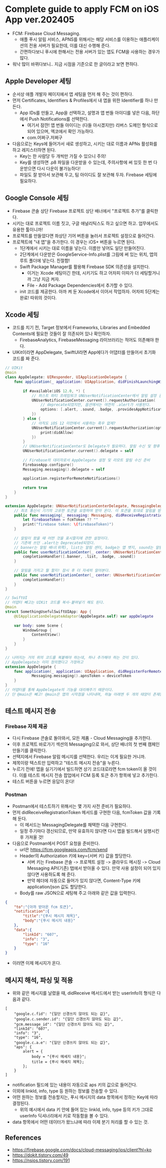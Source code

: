 # Complete guide to apply FCM on iOS App ver.202405
- FCM: Firebase Cloud Messaging.
    - 애플 푸시 알림 서비스, APNS를 위해서는 해당 서비스를 이용하는 애플리케이션의 전용 서버가 필요한데, 이를 대신 수행해 준다.
    - 간편하다보니 푸시에 한해서는 전용 서버가 있는 앱도 FCM을 사용하는 경우가 많다.
- 워낙 많이 바뀌다보니.. 지금 시점을 기준으로 한 글이라고 보면 편하다.

## Apple Developer 세팅
- 순서상 애플 개발자 페이지에서 앱 세팅을 먼저 해 주는 것이 편하다.
- 먼저 Certificates, Identifiers & Profiles에서 내 앱을 위한 Identifier를 하나 만든다.
    - App IDs를 만들고, App을 선택하고, 설명과 앱 번들 아이디를 넣은 다음, 하단에서 Push Notifications를 선택한다.
        - 여기서 잠깐! 앱 번들 아이디는 (다들 아시겠지만) 리버스 도메인 형식으로 되어 있으며, 엑코에서 확인 가능하다.
        - com.어쩌구.저쩌구
- 다음으로는 Keys에 들어가서 새로 생성하고, 시키는 대로 이름과 APNs 활성화를 하고 레지스터하면 된다.
    - Key는 한 사람당 두 개씩만 가질 수 있으니 주의!
    - Key를 생성하면 .p8 파일을 다운받을 수 있는데, 주의사항에 써 있듯 한 번 다운받으면 다시 다운이 불가능하다!
    - 파일도 잘 받아서 보관해 두고, 팀 아이디도 잘 보관해 두자. Firebase 세팅에 필요하다.

## Google Console 세팅
- Firebase 콘솔 상단 Firebase 프로젝트 상단 배너에서 "프로젝트 추가"를 클릭한다.
- 시키는 대로 프로젝트 이름 짓고, 구글 애널리틱스도 하고 싶으면 하고. 업무에서도 유용한 툴이니까!
- 프로젝트를 만들었다면 좌상단 기어 버튼을 눌러서 프로젝트 설정으로 들어간다.
- 프로젝트에 "내 앱"을 추가한다. 이 경우는 iOS+ 버튼을 누르면 된다.
    - 1단계에서 시키는 대로 이름을 넣는다. 이름만 넣어도 일단 만들어진다.
    - 2단계에서 다운받은 GoogleService-Info.plist를 그림에 써 있는 위치, 앱의 루트 폴더에 넣는다. 친절함!
    - Swift Package Manager를 활용해 Firebase SDK 의존성을 설치한다.
        - 이거는 Xcode 세팅이긴 한데, 시키기도 하고 어차피 이따가 더 세팅할거니까 그냥 지금 켜자.
        - File - Add Package Dependencies에서 추가할 수 있다.
    - init 코드를 제공한다. 아까 켜 둔 Xcode에서 이어서 작업하자. 어차피 5단계는 완료! 따위의 것이다.

## Xcode 세팅
- 코드를 치기 전, Target 정보에서 Frameworks, Libraries and Embedded Contents에 필요한 것들이 잘 의존되어 있나 확인하자.
    - FirebaseAnalytics, FirebaseMessaging 라이브러리는 적어도 의존해야 한다.
- UIKit이라면 AppDelegate, SwiftUI라면 App에다가 어댑터를 만들어서 초기화 코드를 짜 준다.
``` swift
// UIKit
@main
class AppDelegate: UIResponder, UIApplicationDelegate {
    func application(_ application: UIApplication, didFinishLaunchingWithOptions launchOptions: [UIApplication.LaunchOptionsKey: Any]?) -> Bool {
        
        if #available(iOS 12.0, *) {
            // 퍼스트 파티 프레임워크 UNUserNotificationCenter에서 알림 설정 권한을 요청해 받아 온다.
            UNUserNotificationCenter.current().requestAuthorization(
                // deprecate되었지만, 옵션에서는 여전히 .alert가 사용된다.
                options: [.alert, .sound, .badge, .providesAppNotificationSettings], completionHandler: { didAllow,Error in
            })
        } else {
            // 아직도 iOS 12 미만에서 사용하는 흑우 없제?
            UNUserNotificationCenter.current().requestAuthorization(options: [.alert, .sound, .badge], completionHandler: {didAllow,Error in
                print(didAllow)
            })
        }
        // UNUserNotificationCenter도 Delegate가 필요하다. 알림 수신 및 향후 액션을 지원하려면.
        UNUserNotificationCenter.current().delegate = self
        
        // Firebase의 대리자로서 AppDelegate 설정 및 리모트 알림 수신 준비
        FirebaseApp.configure()
        Messaging.messaging().delegate = self
        
        application.registerForRemoteNotifications()
        
        return true
    }
}

extension AppDelegate: UNUserNotificationCenterDelegate, MessagingDelegate {
    // 최초 통신시 기기의 고유한 토큰을 요청하여 받아 온다. 이 토큰을 토대로 알림을 받는다.
    public func messaging(_ messaging: Messaging, didReceiveRegistrationToken fcmToken: String?) {
        let firebaseToken = fcmToken ?? ""
        print("firebase token: \(firebaseToken)")
    }
    
    // 알림이 왔을 때 어떤 것을 표시할지에 관한 설정이다.
    // 기존에 쓰던 .alert는 Deprecated되었다.
    // banner는 알림 배너(위쪽), list는 알림 센터, badge는 앱 뱃지, sound는 알림음을 표시할 것임을 각각 나타낸다.
    public func userNotificationCenter(_ center: UNUserNotificationCenter, willPresent notification: UNNotification, withCompletionHandler completionHandler: @escaping (UNNotificationPresentationOptions) -> Void) {
        completionHandler([.banner, .list, .badge, .sound])
    }
    
    // 알림을 가지고 뭘 할지! 잠시 후 더 자세히 알아본다.
    public func userNotificationCenter(_ center: UNUserNotificationCenter, didReceive response: UNNotificationResponse, withCompletionHandler completionHandler: @escaping () -> Void) {
        completionHandler()
    }
}
```

``` swift
// SwiftUI
// 어댑터 빼고는 UIKit 코드를 복사-붙여넣기 해도 된다.
@main
struct SomethingUsefulSwiftUIApp: App {
    @UIApplicationDelegateAdaptor(AppDelegate.self) var appDelegate
    
    var body: some Scene {
        WindowGroup {
            ContentView()
        }
    }
}

// 나머지는 거의 위의 코드를 복붙해야 하는데, 하나 추가해야 하는 것이 있다.
// AppDelegate는 이미 정의했다고 가정하고
extension AppDelegate {
    func application(_ application: UIApplication, didRegisterForRemoteNotificationsWithDeviceToken deviceToken: Data) {
            Messaging.messaging().apnsToken = deviceToken
    }
}
// 어댑터를 통해 AppDelegate의 기능을 대리해주기 때문이다.
// 단 @main은 빼고! @main은 앱의 시작점을 나타내며, 하늘 아래엔 두 개의 태양이 존재할 수 없다.
```

## 테스트 메시지 전송

### Firebase 자체 제공
- 다시 Firebase 콘솔로 돌아와서, 모든 제품 - Cloud Messaging을 추가한다.
- 이후 프로젝트 바로가기 섹션의 Messaging으로 와서, 상단 배너의 첫 번째 캠페인 만들기를 클릭한다.
- 선택지에서 Firebase 알림 메시지를 선택한다. 우리는 이게 필요한 거니까.
- 제목이랑 텍스트만 입력하고 "테스트 메시지 전송"을 누른다.
- 누르기 전에! 앱을 실기기에서 빌드하면 상기 코드대로라면 fcm token이 올 것이다. 이를 테스트 메시지 전송 팝업에서 FCM 등록 토큰 추가 항목에 넣고 추가한다.
- 테스트 버튼을 누르면 응답이 온다!

### Postman
- Postman에서 테스트하기 위해서는 몇 가지 사전 준비가 필요하다.
- 먼저 didReceiveRegistrationToken 메서드를 구현한 다음, fcmToken 값을 기록해 둔다.
    - 이 메서드는 MessagingDelegate를 채택한 다음 구현한다.
    - 일정 주기마다 갱신되므로, 만약 유효하지 않다면 다시 앱을 빌드해서 실행시킨 후 가져올 것!
- 다음으로 Postman에서 POST 요청을 준비한다.
    - url은 https://fcm.googleapis.com/fcm/send
    - Header의 Authorization 키에 key={서버 키} 값을 할당한다.
        - 서버 키는 Firebase 콘솔 -> 프로젝트 설정 -> 클라우드 메시징 -> Cloud Messaging API(기존) 탭에서 받아올 수 있다. 만약 사용 설정이 되어 있지 않다면 사용하도록 해 준다.
        - 만약 헤더에 자동으로 들어가 있지 않다면, Content-Type 키에 application/json 값도 할당한다.
    - Body를 raw JSON으로 세팅해 주고 아래와 같은 값을 입력한다.
``` json
{
    "to":"{아까 받아온 fcm 토큰}",
    "notification":{
        "title":"{푸시 메시지 제목}",
        "body":"{푸시 메시지 내용}"
    },
    "data":{
        "linkId": "607",
        "info": "3",
        "type": "16"
    }
}
```
- 이러면 이제 메시지가 온다.

## 메시지 해석, 파싱 및 적용
- 위와 같은 메시지를 날렸을 때, didReceive 메서드에서 받는 userInfo의 형식은 다음과 같다.
```
[
	"google.c.fid": "{일단 신경쓰지 않아도 되는 값}",
	"google.c.sender.id": "{일단 신경쓰지 않아도 되는 값}",
	"gcm.message_id": "{일단 신경쓰지 않아도 되는 값}",
	"linkId": "607",
	"info": "3",
	"type": "16",
	"google.c.a.e": "{일단 신경쓰지 않아도 되는 값}",
	"aps": {
		alert = {
			body = "{푸시 메세지 내용}";
			title = {푸시 메세지 제목};
		};
	}
]
```
- notification 필드에 있는 내용이 자동으로 aps 키의 값으로 들어간다.
- 이외에 linkId, info, type 등 원하는 정보를 전송할 수 있다.
- 어떤 원하는 정보를 전송할지는, 푸시 메시지의 data 항목에서 정하는 Key에 따라 결정된다.
    - 위의 예시에서 data 키 안에 들어 있는 linkId, info, type 등의 키가 그대로 userInfo 딕셔너리에서 키로 작동함을 볼 수 있다. 
- data 항목에서 어떤 데이터가 왔느냐에 따라 이제 분기 처리를 할 수 있는 것.

## References
- https://firebase.google.com/docs/cloud-messaging/ios/client?hl=ko
- https://dokit.tistory.com/49
- https://nsios.tistory.com/191
